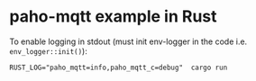 # paho-mqtt example in Rust

To enable logging in stdout (must init env-logger in the code i.e. `env_logger::init()`):
```
RUST_LOG="paho_mqtt=info,paho_mqtt_c=debug"  cargo run
```
